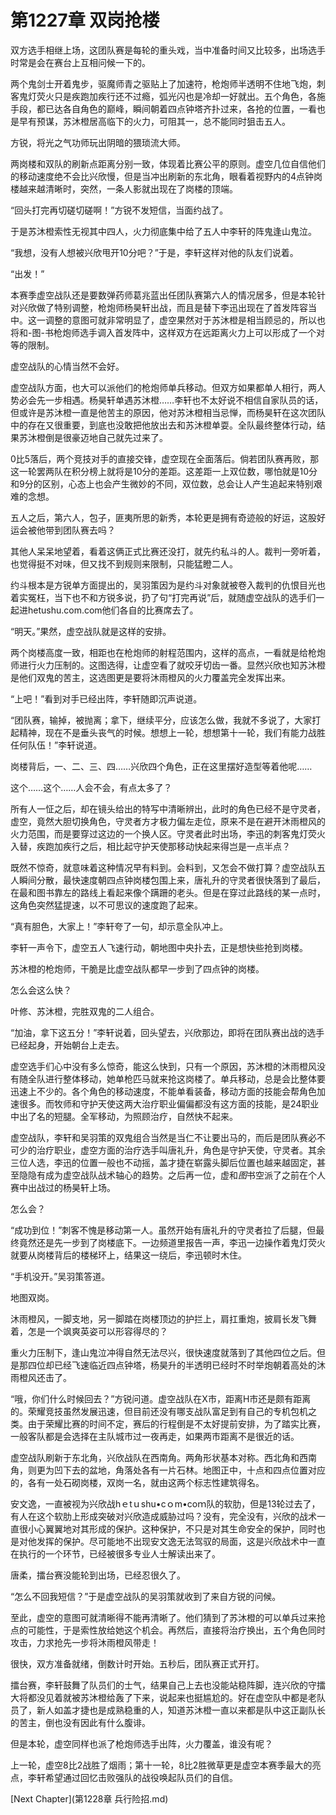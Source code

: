 # 第1227章 双岗抢楼

双方选手相继上场，这团队赛是每轮的重头戏，当中准备时间又比较多，出场选手时常是会在赛台上互相问候一下的。

两个鬼剑士开着鬼步，驱魔师青之驱贴上了加速符，枪炮师半透明不住地飞炮，刺客鬼灯荧火只是疾跑加疾行还不过瘾，弧光闪也是冷却一好就出。五个角色，各施手段，都已达各自角色的巅峰，瞬间朝着四点钟塔齐扑过来，各抢的位置，一看也是早有预谋，苏沐橙居高临下的火力，可阻其一，总不能同时狙击五人。

方锐，将光之气功师玩出阴暗的猥琐流大师。

两岗楼和双队的刷新点距离分别一致，体现着比赛公平的原则。虚空几位自信他们的移动速度绝不会比兴欣慢，但是当冲出刷新的东北角，眼看着视野内的4点钟岗楼越来越清晰时，突然，一条人影就出现在了岗楼的顶端。

“回头打完再切磋切磋啊！”方锐不发短信，当面约战了。

于是苏沐橙索性无视其中四人，火力彻底集中给了五人中李轩的阵鬼逢山鬼泣。

“我想，没有人想被兴欣甩开10分吧？”于是，李轩这样对他的队友们说着。

“出发！”

本赛季虚空战队还是要数弹药师葛兆蓝出任团队赛第六人的情况居多，但是本轮针对兴欣做了特别调整，枪炮师杨昊轩出战，而且是替下李迅出现在了首发阵容当中。这一调整的意图可就非常明显了，虚空果然对于苏沐橙是相当顾忌的，所以也将和-图-书枪炮师选手调入首发阵中，这样双方在远距离火力上可以形成了一个对等的限制。

虚空战队的心情当然不会好。

虚空战队方面，也大可以派他们的枪炮师单兵移动。但双方如果都单人相行，两人势必会先一步相遇。杨昊轩单遇苏沐橙……李轩也不太好说不相信自家队员的话，但或许是苏沐橙一直是他苦主的原因，他对苏沐橙相当忌惮，而杨昊轩在这次团队中的存在又很重要，到底也没敢把他放出去和苏沐橙单耍。全队最终整体行动，结果苏沐橙倒是很豪迈地自己就先过来了。

0比5落后，两个竞技对手的直接交锋，虚空现在全面落后。倘若团队赛再败，那这一轮罢两队在积分榜上就将是10分的差距。这差距一上双位数，哪怕就是10分和9分的区别，心态上也会产生微妙的不同，双位数，总会让人产生追起来特别艰难的念想。

五人之后，第六人，包子，匪夷所思的新秀，本轮更是拥有奇迹般的好运，这股好运会被他带到团队赛去吗？

其他人呆呆地望着，看着这俩正式比赛还没打，就先约私斗的人。裁判一旁听着，也觉得挺不对味，但又找不到规则来限制，只能猛瞪二人。

约斗根本是方锐单方面提出的，吴羽策因为是约斗对象就被卷入裁判的仇恨目光也着实冤枉，当下也不和方锐多说，扔了句“打完再说”后，就随虚空战队的选手们一起进hetushu.com.com他们各自的比赛席去了。

“明天。”果然，虚空战队就是这样的安排。

两个岗楼高度一致，相距也在枪炮师的射程范围内，这样的高点，一看就是给枪炮师进行火力压制的。这图选得，让虚空看了就咬牙切齿一番。显然兴欣也知苏沐橙是他们双鬼的苦主，这选图更是要将沐雨橙风的火力覆盖完全发挥出来。

“上吧！”看到对手已经出阵，李轩随即沉声说道。

“团队赛，输掉，被抛离；拿下，继续平分，应该怎么做，我就不多说了，大家打起精神，现在不是垂头丧气的时候。想想上一轮，想想第十一轮，我们有能力战胜任何队伍！”李轩说道。

岗楼背后，一、二、三、四……兴欣四个角色，正在这里摆好造型等着他呢……

这个……这个……人会不会，有点太多了？

所有人一怔之后，却在镜头给出的特写中清晰辨出，此时的角色已经不是守灵者，虚空，竟然大胆切换角色，守灵者方才极力偏左走位，原来不是在避开沐雨橙风的火力范围，而是要穿过这边的一个换人区。守灵者此时出场，李迅的刺客鬼灯荧火入替，疾跑加疾行之后，相比起守护天使那移动快起来得岂是一点半点？

既然不惊奇，就意味着这种情况早有料到。会料到，又怎会不做打算？虚空战队五人瞬间分散，最快速度朝四点钟岗楼包围上来，唐礼升的守灵者很快落到了最后，在最和图书靠左的路线上看起来像个蹒跚的老头。但是在穿过此路线的某一点时，这角色突然猛提速，以不可思议的速度跑了起来。

“真有胆色，大家上！”李轩夸了一句，却示意全队冲上。

李轩一声令下，虚空五人飞速行动，朝地图中央扑去，正是想快些抢到岗楼。

苏沐橙的枪炮师，干脆是比虚空战队都早一步到了四点钟的岗楼。

怎么会这么快？

叶修、苏沐橙，完胜双鬼的二人组合。

“加油，拿下这五分！”李轩说着，回头望去，兴欣那边，即将在团队赛出战的选手已经起身，开始朝台上走去。

虚空选手们心中没有多么惊奇，能这么快到，只有一个原因，苏沐橙的沐雨橙风没有随全队进行整体移动，她单枪匹马就来抢这岗楼了。单兵移动，总是会比整体要迅速上不少的。各个角色的移动速度，不能单看装备，移动方面的技能会帮角色加速很多。而牧师和守护天使这两大治疗职业偏偏都没有这方面的技能，是24职业中出了名的短腿。全军移动，为照顾治疗，自然快不起来。

虚空战队，李轩和吴羽策的双鬼组合当然是当仁不让要出马的，而后是团队赛必不可少的治疗职业，虚空方面的治疗选手叫唐礼升，角色是守护天使，守灵者。其余三位人选，李迅的位置一般也不动摇，盖才捷在崭露头脚后位置也越来越固定，甚至隐隐有成为虚空战队战术轴心的趋势。之后再一位，虚和*图*书空派了之前在个人赛中出战过的杨昊轩上场。

怎么会？

“成功到位！”刺客不愧是移动第一人。虽然开始有唐礼升的守灵者拉了后腿，但最终竟然还是先一步到了岗楼底下。一边频道里报告一声，李迅一边操作着鬼灯荧火就要从岗楼背后的楼梯环上，结果这一绕后，李迅顿时木住。

“手机没开。”吴羽策答道。

地图双岗。

沐雨橙风，一脚支地，另一脚踏在岗楼顶边的护拦上，肩扛重炮，披肩长发飞舞着，怎是一个飒爽英姿可以形容得尽的？

重火力压制下，逢山鬼泣冲得自然无法尽兴，很快速度就落到了其他四位之后。但是那四位却已经飞速临近四点钟塔，杨昊升的半透明已经时不时举炮朝着高处的沐雨橙风还击了。

“哦，你们什么时候回去？”方锐问道。虚空战队在X市，距离H市还是颇有距离的。荣耀竞技虽然发展迅速，但目前还没有哪支战队富足到有自己的专机包机之类。由于荣耀比赛的时间不定，赛后的行程倒是不太好提前安排，为了踏实比赛，一般客队都是会选择在主队城市过一夜再走，如果两市距离不是很近的话。

虚空战队刷新于东北角，兴欣战队在西南角。两角形状基本对称。西北角和西南角，则更为凹下去的盆地，角落处各有一片石林。地图正中，十点和四点位置对应的，各有一处石砌岗楼，双岗一名，就由这两个标志性建筑得名。

安文逸，一直被视为兴欣战hｅtｕshu•cｏm•coｍ队的软肋，但是13轮过去了，有人在这个软肋上形成突破对兴欣造成威胁过吗？没有，完全没有，兴欣的战术一直很小心翼翼地对其形成的保护。这种保护，不只是对其生命安全的保护，同时也是对他发挥的保护。尽可能地不出现安文逸无法驾驭的局面，这是兴欣战术中一直在执行的一个环节，已经被很多专业人士解读出来了。

唐柔，擂台赛没能轮到出场，已经忍很久了。

“怎么不回我短信？”于是虚空战队的吴羽策就收到了来自方锐的问候。

至此，虚空的意图可就清晰得不能再清晰了。他们猜到了苏沐橙的可以单兵过来抢点的可能性，于是索性放给她这个机会。再然后，直接将治疗换出，五个角色同时攻击，力求抢先一步将沐雨橙风带走！

很快，双方准备就绪，倒数计时开始。五秒后，团队赛正式开打。

擂台赛，李轩鼓舞了队员们的士气，结果自己上去也没能站稳阵脚，连兴欣的守擂大将都没见着就被苏沐橙给轰了下来，说起来也挺尴尬的。好在虚空队中都是老队员了，新人如盖才捷也是成熟稳重的人，知道苏沐橙一直以来都是队中这正副队长的苦主，倒也没有因此有什么腹诽。

但是本轮，虚空同样也派了枪炮师选手出阵，火力覆盖，谁没有呢？

上一轮，虚空8比2战胜了烟雨；第十一轮，8比2胜微草更是虚空本赛季最大的亮点，李轩希望通过回忆击败强队的战役唤起队员们的自信。



[Next Chapter](第1228章 兵行险招.md)